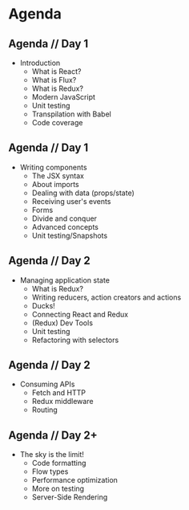 # Agenda


## Agenda // Day 1

- Introduction
  - What is React?
  - What is Flux?
  - What is Redux?
  - Modern JavaScript
  - Unit testing
  - Transpilation with Babel
  - Code coverage


## Agenda // Day 1

- Writing components
  - The JSX syntax
  - About imports
  - Dealing with data (props/state)
  - Receiving user's events
  - Forms
  - Divide and conquer
  - Advanced concepts
  - Unit testing/Snapshots


## Agenda // Day 2

- Managing application state
  - What is Redux?
  - Writing reducers, action creators and actions
  - Ducks!
  - Connecting React and Redux
  - (Redux) Dev Tools
  - Unit testing
  - Refactoring with selectors


## Agenda // Day 2

- Consuming APIs
  - Fetch and HTTP
  - Redux middleware
  - Routing


## Agenda // Day 2+

- The sky is the limit!
  - Code formatting
  - Flow types
  - Performance optimization
  - More on testing
  - Server-Side Rendering
